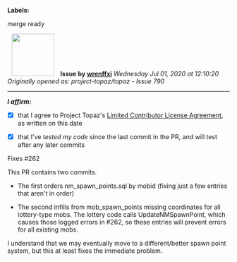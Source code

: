 **Labels:**

merge ready



<a href="https://github.com/wrenffxi"><img src="https://avatars1.githubusercontent.com/u/21246949?v=4" width="96" height="96" hspace="10"></img></a> **Issue by [wrenffxi](https://github.com/wrenffxi)**
_Wednesday Jul 01, 2020 at 12:10:20_
_Originally opened as: project-topaz/topaz - Issue 790_

----

<!-- place 'x' mark between square [] brackets to affirm: -->
**_I affirm:_**
- [x] that I agree to Project Topaz's [Limited Contributor License Agreement](http://project-topaz.com/blob/release/CONTRIBUTOR_AGREEMENT.md), as written on this date
- [x] that I've _tested my code_ since the last commit in the PR, and will test after any later commits

Fixes #262 

This PR contains two commits.

* The first orders nm_spawn_points.sql by mobid (fixing just a few entries that aren't in order)
* The second infills from mob_spawn_points missing coordinates for all lottery-type mobs.  The lottery code calls UpdateNMSpawnPoint, which causes those logged errors in #262, so these entries will prevent errors for all existing mobs.

I understand that we may eventually move to a different/better spawn point system, but this at least fixes the immediate problem.
